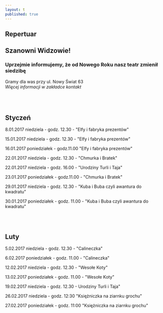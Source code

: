 ```yaml
---
layout: t
published: true
---
```
















## Repertuar  


## Szanowni Widzowie!

### Uprzejmie informujemy, że od Nowego Roku nasz teatr zmienił siedzibę
Gramy dla was przy ul. Nowy Świat 63 <br />
<i> Więcej informacji w zakładce kontakt</i> 
<br /><br /><br /><br /> 







## Styczeń

8.01.2017 niedziela - godz. 12.30 - "Elfy i fabryka prezentów"

15.01.2017 niedziela - godz. 12.30 - "Elfy i fabryka prezentów"

16.01.2017 poniedziałek - godz.11.00 "Elfy i fabryka prezentów"

22.01.2017 niedziela - godz. 12.30 - "Chmurka i Bratek"

22.01.2017 niedziela - godz. 16.00 - "Urodziny Turli i Taja"

23.01.2017 poniedziałek - godz.11.00 - "Chmurka i Bratek"

29.01.2017 niedziela - godz. 12.30 - "Kuba i Buba czyli awantura do kwadratu"

30.01.2017 poniedziałek - godz. 11.00 - "Kuba i Buba czyli awantura do kwadratu"

<br /><br />

## Luty 

5.02.2017 niedziela - godz. 12.30 - "Calineczka" 

6.02.2017 poniedziałek - godz. 11.00 - "Calineczka"

12.02.2017 niedziela - godz. 12.30 - "Wesołe Koty"

13.02.2017 poniedziałek - godz. 11.00 - "Wesołe Koty"

19.02.2017 niedziela - godz. 12.30 - Urodziny Turli i Taja"

26.02.2017 niedziela - godz. 12:30 "Księżniczka na ziarnku grochu"

27.02.2017 poniedziałek - godz. 11:00 "Księżniczka na ziarnku grochu"






